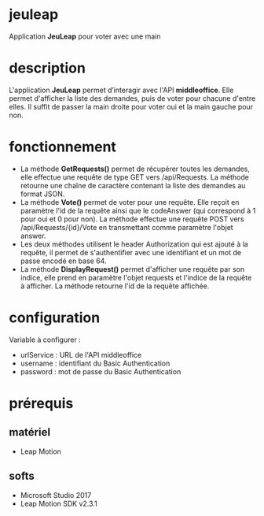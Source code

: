 
# jeuleap
Application **JeuLeap** pour voter avec une main

# description
L'application **JeuLeap** permet d’interagir avec l'API **middleoffice**. Elle permet d'afficher la liste des demandes, puis de voter pour chacune d'entre elles. Il suffit de passer la main droite pour voter oui et la main gauche pour non.

# fonctionnement
- La méthode **GetRequests()** permet de récupérer toutes les demandes, elle effectue une requête de type GET vers /api/Requests.
La méthode retourne une chaîne de caractère contenant la liste des demandes au format JSON.
- La méthode **Vote()** permet de voter pour une requête. Elle reçoit en paramètre l'id de la requête ainsi que le codeAnswer (qui correspond à 1 pour oui et 0 pour non). La méthode effectue une requête POST vers /api/Requests/{id}/Vote en transmettant comme paramètre l'objet answer.
- Les deux méthodes utilisent le header Authorization qui est ajouté à la requête, il permet de s'authentifier avec une identifiant et un mot de passe encodé en base 64.
- La méthode **DisplayRequest()** permet d'afficher une requête par son indice, elle prend en paramètre l'objet requests et l'indice de la requête à afficher.
La méthode retourne l'id de la requête affichée.
# configuration
Variable à configurer :
- urlService : URL de l'API middleoffice
- username : identifiant du Basic Authentication
- password : mot de passe du Basic Authentication

# prérequis

## matériel
- Leap Motion

## softs
- Microsoft Studio 2017
- Leap Motion SDK v2.3.1